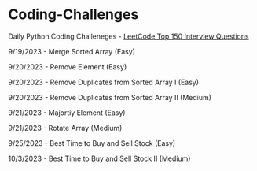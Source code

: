 # Coding-Challenges

Daily Python Coding Challeneges - [LeetCode Top 150 Interview Questions](https://leetcode.com/studyplan/top-interview-150/)

9/19/2023 - Merge Sorted Array (Easy)

9/20/2023 - Remove Element (Easy)

9/20/2023 - Remove Duplicates from Sorted Array I (Easy)

9/20/2023 - Remove Duplicates from Sorted Array II (Medium)

9/21/2023 - Majortiy Element (Easy)

9/21/2023 - Rotate Array (Medium)

9/25/2023 - Best Time to Buy and Sell Stock (Easy)

10/3/2023 - Best Time to Buy and Sell Stock II (Medium)